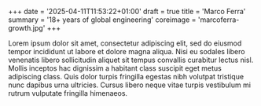 +++
date = '2025-04-11T11:53:22+01:00'
draft = true
title = 'Marco Ferra'
summary = '18+ years of global engineering'
coreimage = 'marcoferra-growth.jpg'
+++

Lorem ipsum dolor sit amet, consectetur adipiscing elit, sed do eiusmod tempor incididunt ut labore et dolore magna aliqua. Nisi eu sodales libero venenatis libero sollicitudin aliquet sit tempus convallis curabitur lectus nisl. Mollis inceptos hac dignissim a habitant class suscipit eget metus adipiscing class. Quis dolor turpis fringilla egestas nibh volutpat tristique nunc dapibus urna ultricies. Cursus libero neque vitae turpis vestibulum mi rutrum vulputate fringilla himenaeos.
